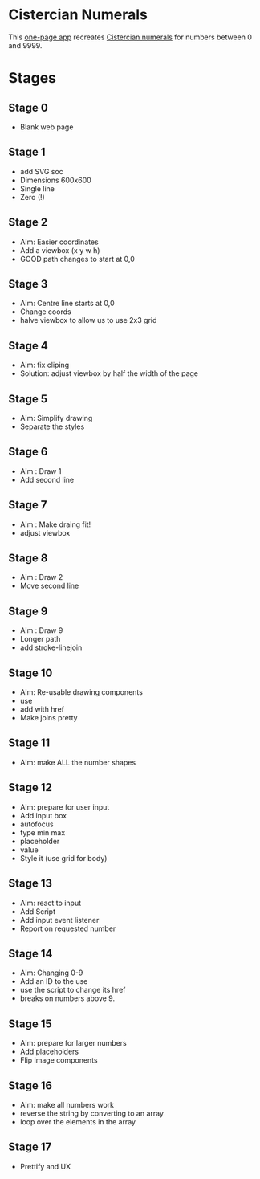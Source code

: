 # Cistercian Numerals
This [one-page app](https://portsoc.github.io/cnum/) recreates [Cistercian numerals](https://en.wikipedia.org/wiki/Cistercian_numerals) for numbers between 0 and 9999.

# Stages

## Stage 0
* Blank web page

## Stage 1
* add SVG soc
* Dimensions 600x600
* Single line
* Zero (!)

## Stage 2
* Aim: Easier coordinates
* Add a viewbox (x y w h)
* GOOD path changes to start at 0,0

## Stage 3
* Aim: Centre line starts at 0,0
* Change coords
* halve viewbox to allow us to use 2x3 grid

## Stage 4
* Aim: fix cliping
* Solution: adjust viewbox by half the width of the page

## Stage 5
* Aim: Simplify drawing
* Separate the styles

## Stage 6
* Aim : Draw 1
* Add second line

## Stage 7
* Aim : Make draing fit!
* adjust viewbox

## Stage 8
* Aim : Draw 2
* Move second line

## Stage 9
* Aim : Draw 9
* Longer path
* add stroke-linejoin

## Stage 10
* Aim: Re-usable drawing components
* use <defs>
* add <use> with href
* Make joins pretty

## Stage 11
* Aim: make ALL the number shapes

## Stage 12
* Aim: prepare for user input
* Add input box
* autofocus
* type min max
* placeholder
* value
* Style it (use grid for body)

## Stage 13
* Aim: react to input
* Add Script
* Add input event listener
* Report on requested number

## Stage 14
* Aim: Changing 0-9
* Add an ID to the use
* use the script to change its href
* breaks on numbers above 9.

## Stage 15
* Aim: prepare for larger numbers
* Add placeholders
* Flip image components

## Stage 16
* Aim: make all numbers work
* reverse the string by converting to an array
* loop over the elements in the array

## Stage 17
* Prettify and UX








